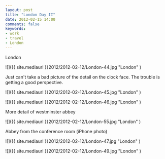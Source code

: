 ```yaml
---
layout: post
title: "London Day II"
date: 2012-02-15 14:00
comments: false
keywords:
- work
- travel
- London
---
```

London

![]({{ site.mediaurl }}2012/2012-02-12/London-44.jpg "London" )


Just can't take a bad picture of the detail on the clock face.  The trouble is getting a good perspective.

![]({{ site.mediaurl }}2012/2012-02-12/London-45.jpg "London" )


![]({{ site.mediaurl }}2012/2012-02-12/London-46.jpg "London" )


More detail of westminster abbey

![]({{ site.mediaurl }}2012/2012-02-12/London-55.jpg "London" )


Abbey from the conference room (iPhone photo)

![]({{ site.mediaurl }}2012/2012-02-12/London-47.jpg "London" )


![]({{ site.mediaurl }}2012/2012-02-12/London-49.jpg "London" )

